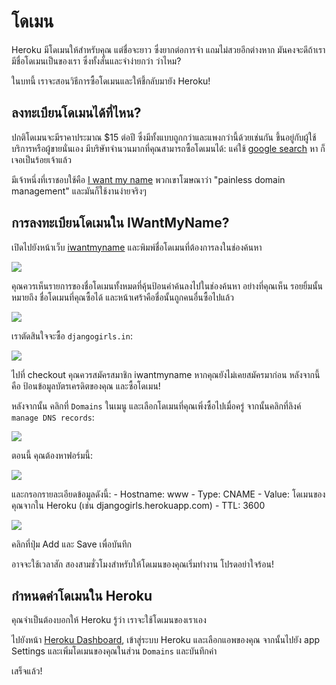 # โดเมน

Heroku มีโดเมนให้สำหรับคุณ แต่ชื่อจะยาว ซึ่งยากต่อการจำ แถมไม่สวยอีกต่างหาก มันคงจะดีถ้าเรามีชื่อโดเมนเป็นของเรา ซึ่งทั้งสั้นและจำง่ายกว่า ว่าไหม?

ในบทนี้ เราจะสอนวิธีการซื้อโดเมนและให้ชี้กลับมายัง Heroku!

## ลงทะเบียนโดเมนได้ที่ไหน?

ปกติโดเมนจะมีราคาประมาณ $15 ต่อปี ซึ่งมีทั้งแบบถูกกว่าและแพงกว่านี้ด้วยเช่นกัน ขึ้นอยู่กับผู้ใช้บริการหรือผู้ขายนั่นเอง มีบริษัทจำนวนมากที่คุณสามารถซื้อโดเมนได้: แค่ใช้ [google search][1] หา ก็เจอเป็นร้อยเจ้าแล้ว

 [1]: https://www.google.com/search?q=register%20domain

มีเจ้าหนึ่งที่เราชอบใช้คือ [I want my name][2] พวกเขาโฆษณาว่า "painless domain management" และมันก็ใช้งานง่ายจริงๆ

 [2]: https://iwantmyname.com/

## การลงทะเบียนโดเมนใน IWantMyName?

เปิดไปยังหน้าเว็บ [iwantmyname][3] และพิมพ์ชื่อโดเมนที่ต้องการลงในช่องค้นหา

 [3]: http://iwantmyname.com

![][4]

 [4]: images/1.png

คุณควรเห็นรายการของชื่อโดเมนทั้งหมดที่คุ้นป้อนคำค้นลงไปในช่องค้นหา อย่างที่คุณเห็น รอยยิ้มนั้นหมายถึง ชื่อโดเมนที่คุณซื้อได้ และหน้าเศร้าคือชื่อนั้นถูกคนอื่นซื้อไปแล้ว

![][5]

 [5]: images/2.png

เราตัดสินใจจะซื้อ `djangogirls.in`:

![][6]

 [6]: images/3.png

ไปที่ checkout คุณควรสมัครสมาชิก iwantmyname หากคุณยังไม่เคยสมัครมาก่อน หลังจากนี้คือ ป้อนข้อมูลบัตรเครดิตของคุณ และซื้อโดเมน!

หลังจากนั้น คลิกที่ `Domains` ในเมนู และเลือกโดเมนที่คุณเพิ่งซื้อไปเมื่อครู่ จากนั้นคลิกที่ลิงค์ `manage DNS records`:

![][7]

 [7]: images/4.png

ตอนนี้ คุณต้องหาฟอร์มนี้:

![][8]

 [8]: images/5.png

และกรอกรายละเอียดข้อมูลดังนี้: - Hostname: www - Type: CNAME - Value: โดเมนของคุณจากใน Heroku (เช่น djangogirls.herokuapp.com) - TTL: 3600

![][9]

 [9]: images/6.png

คลิกที่ปุ่ม Add และ Save เพื่อบันทึก

อาจจะใช้เวลาสัก สองสามชั่วโมงสำหรับให้โดเมนของคุณเริ่มทำงาน โปรดอย่าใจร้อน!

## กำหนดค่าโดเมนใน Heroku

คุณจำเป็นต้องบอกให้ Heroku รู้ว่า เราจะใช้โดเมนของเราเอง

ไปยังหน้า [Heroku Dashboard][10], เข้าสู่ระบบ Heroku และเลือกแอพของคุณ จากนั้นไปยัง app Settings และเพิ่มโดเมนของคุณในส่วน `Domains` และบันทึกค่า

 [10]: https://dashboard.heroku.com/apps

เสร็จแล้ว!